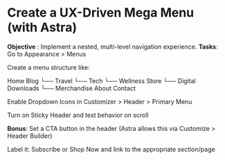 # Create a UX-Driven Mega Menu (with Astra)
**Objective** : Implement a nested, multi-level navigation experience.
**Tasks**:
Go to Appearance > Menus


Create a menu structure like:


Home
Blog
  └── Travel
  └── Tech
  └── Wellness
Store
  └── Digital Downloads
  └── Merchandise
About
Contact

Enable Dropdown Icons in Customizer > Header > Primary Menu


Turn on Sticky Header and test behavior on scroll


**Bonus**:
Set a CTA button in the header (Astra allows this via Customize > Header Builder)


Label it: Subscribe or Shop Now and link to the appropriate section/page
